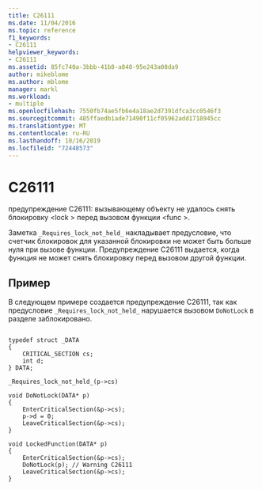 ```yaml
---
title: C26111
ms.date: 11/04/2016
ms.topic: reference
f1_keywords:
- C26111
helpviewer_keywords:
- C26111
ms.assetid: 85fc740a-3bbb-41b8-a848-95e243a08da9
author: mikeblome
ms.author: mblome
manager: markl
ms.workload:
- multiple
ms.openlocfilehash: 7550fb74ae5fb6e4a18ae2d7391dfca3cc0546f3
ms.sourcegitcommit: 485ffaedb1ade71490f11cf05962add1718945cc
ms.translationtype: MT
ms.contentlocale: ru-RU
ms.lasthandoff: 10/16/2019
ms.locfileid: "72448573"
---
```

# <a name="c26111"></a>C26111
предупреждение C26111: вызывающему объекту не удалось снять блокировку \<lock > перед вызовом функции \<func >.

 Заметка `_Requires_lock_not_held_` накладывает предусловие, что счетчик блокировок для указанной блокировки не может быть больше нуля при вызове функции. Предупреждение C26111 выдается, когда функция не может снять блокировку перед вызовом другой функции.

## <a name="example"></a>Пример
 В следующем примере создается предупреждение C26111, так как предусловие `_Requires_lock_not_held_` нарушается вызовом `DoNotLock` в разделе заблокировано.

```

typedef struct _DATA
{
    CRITICAL_SECTION cs;
    int d;
} DATA;

_Requires_lock_not_held_(p->cs)

void DoNotLock(DATA* p)
{
    EnterCriticalSection(&p->cs);
    p->d = 0;
    LeaveCriticalSection(&p->cs);
}

void LockedFunction(DATA* p)
{
    EnterCriticalSection(&p->cs);
    DoNotLock(p); // Warning C26111
    LeaveCriticalSection(&p->cs);
}
```
